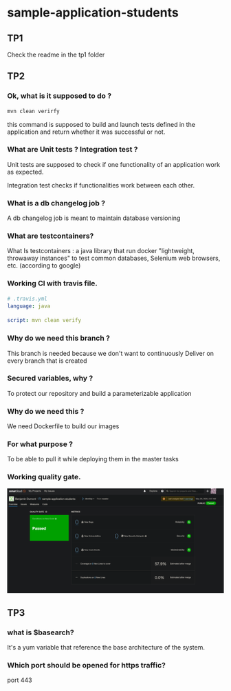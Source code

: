 # sample-application-students


## TP1

Check the readme in the tp1 folder

## TP2

### Ok, what is it supposed to do ?

```bash
mvn clean verirfy
```

this command is supposed to build and launch tests defined in the application and return whether it was successful or not.

### What are Unit tests ? Integration test ?

Unit tests are supposed to check if one functionality of an application work as expected.

Integration test checks if functionalities work between each other.

### What is a db changelog job ?

A db changelog job is meant to maintain database versioning

### What are testcontainers?

What Is testcontainers : a java library that run docker "lightweight, throwaway instances" to test common databases, 
Selenium web browsers, etc. (according to google)


### Working CI with travis file.

```yaml
# .travis.yml
language: java

script: mvn clean verify
```

### Why do we need this branch ?

This branch is needed because we don't want to continuously Deliver on every branch that is created    

### Secured variables, why ?

To protect our repository and build a parameterizable application 

### Why do we need this ?

We need Dockerfile to build our images  

### For what purpose ?

To be able to pull it while deploying them in the master tasks

### Working quality gate.

![working Quality Gate](./quality-gate.png)

## TP3

### what is $basearch?

It's a yum variable that reference the base architecture of the system.

### Which port should be opened for https traffic?

port 443
